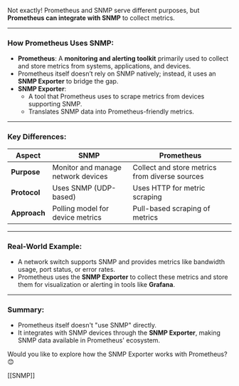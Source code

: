 Not exactly! Prometheus and SNMP serve different purposes, but **Prometheus can integrate with SNMP** to collect metrics.

---

### How Prometheus Uses SNMP:

- **Prometheus**: A **monitoring and alerting toolkit** primarily used to collect and store metrics from systems, applications, and devices.
- Prometheus itself doesn’t rely on SNMP natively; instead, it uses an **SNMP Exporter** to bridge the gap.
- **SNMP Exporter**:
    - A tool that Prometheus uses to scrape metrics from devices supporting SNMP.
    - Translates SNMP data into Prometheus-friendly metrics.

---

### Key Differences:

|**Aspect**|**SNMP**|**Prometheus**|
|---|---|---|
|**Purpose**|Monitor and manage network devices|Collect and store metrics from diverse sources|
|**Protocol**|Uses SNMP (UDP-based)|Uses HTTP for metric scraping|
|**Approach**|Polling model for device metrics|Pull-based scraping of metrics|

---

### Real-World Example:

- A network switch supports SNMP and provides metrics like bandwidth usage, port status, or error rates.
- Prometheus uses the **SNMP Exporter** to collect these metrics and store them for visualization or alerting in tools like **Grafana**.

---

### Summary:

- Prometheus itself doesn't "use SNMP" directly.
- It integrates with SNMP devices through the **SNMP Exporter**, making SNMP data available in Prometheus' ecosystem.

Would you like to explore how the SNMP Exporter works with Prometheus? 😊

[[SNMP]]
